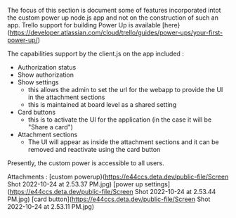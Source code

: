 The focus of this section is document some of features incorporated intot the custom power up node.js app and not on the construction of such an app. Trello support for building Power Up is available [here}(https://developer.atlassian.com/cloud/trello/guides/power-ups/your-first-power-up/)

The capabilities support by the client.js on the app included :
- Authorization status
- Show authorization
- Show settings
  - this allows the admin to set the url for the webapp to provide the UI in the attachment sections
  - this is maintained at board level as a shared setting
- Card buttons
  - this is to activate the UI for the application (in the case it will be "Share a card")
- Attachment sections
  - The UI will appear as inside the attachment sections and it can be removed and reactivate using the card button

Presently, the custom power is accessible to all users. 

Attachments :
[custom powerup}(https://e44ccs.deta.dev/public-file/Screen Shot 2022-10-24 at 2.53.37 PM.jpg)
[power up settings](https://e44ccs.deta.dev/public-file/Screen Shot 2022-10-24 at 2.53.44 PM.jpg)
[card button](https://e44ccs.deta.dev/public-file/Screen Shot 2022-10-24 at 2.53.11 PM.jpg)
